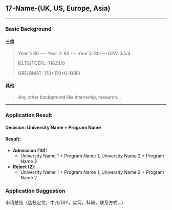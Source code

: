 ## 17-Name-(UK, US, Europe, Asia)

***

### Basic Background

#### 三维

> Year 1: 80 --- Year 2: 80 --- Year 3: 80----GPA: 3.5/4
>
> IELTS/TOEFL: 7(6.5)/0
>
> GRE/GMAT: 170+170+6 (GRE)

#### 其他

> Any other background like internship, research...

------

### Application Result

#### Decision: University Name + Program Name

#### Result:

* **Admission \(10\):**
  * University Name 1 + Program Name 1, University Name 2 + Program Name 2
* **Reject \(2\)**:
  * University Name 1 + Program Name 1, University Name 2 + Program Name 2

### Application Suggestion

申请总结（选校定位，中介/DIY，实习，科研，联系方式...）

